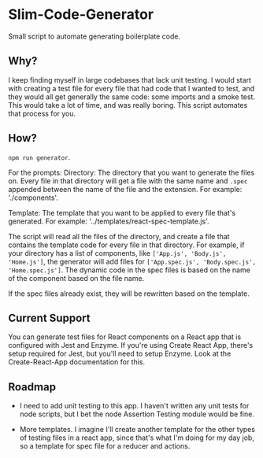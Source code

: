 # Slim-Code-Generator

Small script to automate generating boilerplate code.

## Why?
I keep finding myself in large codebases that lack unit testing. I would start with creating a test file for every file that had code that I wanted to test, and they would all get generally the same code: some imports and a smoke test. This would take a lot of time, and was really boring. This script automates that process for you.

## How?
`npm run generator`.

For the prompts:
Directory: The directory that you want to generate the files on. Every file in that directory will get a file with the same name and `.spec` appended between the name of the file and the extension. For example: './components'.

Template: The template that you want to be applied to every file that's generated. For example: '../templates/react-spec-template.js'.

The script will read all the files of the directory, and create a file that contains the template code for every file in that directory.  For example, if your directory has a list of components, like `['App.js', 'Body.js', 'Home.js']`, the generator will add files for `['App.spec.js', 'Body.spec.js', 'Home.spec.js']`. The dynamic code in the spec files is based on the name of the component based on the file name.

If the spec files already exist, they will be rewritten based on the template.

## Current Support
You can generate test files for React components on a React app that is configured with Jest and Enzyme. If you're using Create React App, there's setup required for Jest, but you'll need to setup Enzyme. Look at the Create-React-App documentation for this.

## Roadmap
- I need to add unit testing to this app. I haven't written any unit tests for node scripts, but I bet the node Assertion Testing module would be fine.

- More templates. I imagine I'll create another template for the other types of testing files in a react app, since that's what I'm doing for my day job, so a template for spec file for a reducer and actions.
